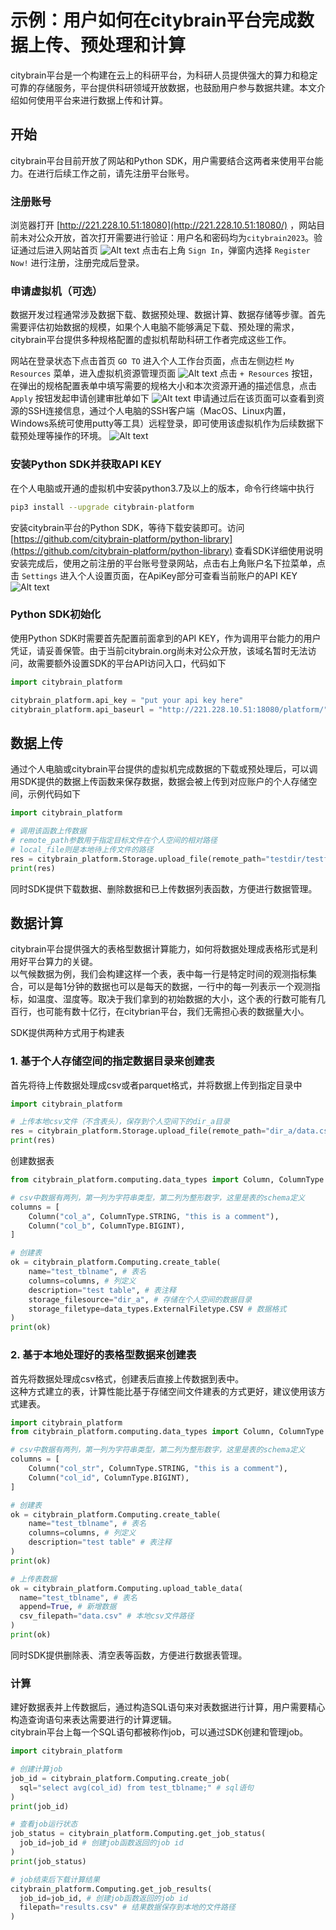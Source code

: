 # 示例：用户如何在citybrain平台完成数据上传、预处理和计算

citybrain平台是一个构建在云上的科研平台，为科研人员提供强大的算力和稳定可靠的存储服务，平台提供科研领域开放数据，也鼓励用户参与数据共建。本文介绍如何使用平台来进行数据上传和计算。

## 开始

citybrain平台目前开放了网站和Python SDK，用户需要结合这两者来使用平台能力。在进行后续工作之前，请先注册平台账号。

### 注册账号

浏览器打开 [http://221.228.10.51:18080](http://221.228.10.51:18080/) ，网站目前未对公众开放，首次打开需要进行验证：用户名和密码均为`citybrain2023`。验证通过后进入网站首页
![Alt text](image.png)
点击右上角 `Sign In`，弹窗内选择 `Register Now!` 进行注册，注册完成后登录。

### 申请虚拟机（可选）

数据开发过程通常涉及数据下载、数据预处理、数据计算、数据存储等步骤。首先需要评估初始数据的规模，如果个人电脑不能够满足下载、预处理的需求，citybrain平台提供多种规格配置的虚拟机帮助科研工作者完成这些工作。

网站在登录状态下点击首页 `GO TO` 进入个人工作台页面，点击左侧边栏 `My Resources` 菜单，进入虚拟机资源管理页面
![Alt text](image-1.png)
点击 `+ Resources` 按钮，在弹出的规格配置表单中填写需要的规格大小和本次资源开通的描述信息，点击 `Apply` 按钮发起申请创建审批单如下
![Alt text](image-5.png)
申请通过后在该页面可以查看到资源的SSH连接信息，通过个人电脑的SSH客户端（MacOS、Linux内置，Windows系统可使用putty等工具）远程登录，即可使用该虚拟机作为后续数据下载预处理等操作的环境。
![Alt text](image-6.png)

### 安装Python SDK并获取API KEY

在个人电脑或开通的虚拟机中安装python3.7及以上的版本，命令行终端中执行
```sh
pip3 install --upgrade citybrain-platform
```
安装citybrain平台的Python SDK，等待下载安装即可。访问 [https://github.com/citybrain-platform/python-library](https://github.com/citybrain-platform/python-library) 查看SDK详细使用说明
安装完成后，使用之前注册的平台账号登录网站，点击右上角账户名下拉菜单，点击 `Settings` 进入个人设置页面，在ApiKey部分可查看当前账户的API KEY
![Alt text](image-3.png)

### Python SDK初始化

使用Python SDK时需要首先配置前面拿到的API KEY，作为调用平台能力的用户凭证，请妥善保管。由于当前citybrain.org尚未对公众开放，该域名暂时无法访问，故需要额外设置SDK的平台API访问入口，代码如下
```python
import citybrain_platform

citybrain_platform.api_key = "put your api key here"
citybrain_platform.api_baseurl = "http://221.228.10.51:18080/platform/"
```

## 数据上传

通过个人电脑或citybrain平台提供的虚拟机完成数据的下载或预处理后，可以调用SDK提供的数据上传函数来保存数据，数据会被上传到对应账户的个人存储空间，示例代码如下
```python
import citybrain_platform

# 调用该函数上传数据
# remote_path参数用于指定目标文件在个人空间的相对路径
# local_file则是本地待上传文件的路径
res = citybrain_platform.Storage.upload_file(remote_path="testdir/testfile", local_file="test.localfile")
print(res)
```

同时SDK提供下载数据、删除数据和已上传数据列表函数，方便进行数据管理。

## 数据计算

citybrain平台提供强大的表格型数据计算能力，如何将数据处理成表格形式是利用好平台算力的关键。  
以气候数据为例，我们会构建这样一个表，表中每一行是特定时间的观测指标集合，可以是每1分钟的数据也可以是每天的数据，一行中的每一列表示一个观测指标，如温度、湿度等。取决于我们拿到的初始数据的大小，这个表的行数可能有几百行，也可能有数十亿行，在citybrian平台，我们无需担心表的数据量大小。

SDK提供两种方式用于构建表

### 1. 基于个人存储空间的指定数据目录来创建表

首先将待上传数据处理成csv或者parquet格式，并将数据上传到指定目录中

```python
import citybrain_platform

# 上传本地csv文件（不含表头），保存到个人空间下的dir_a目录
res = citybrain_platform.Storage.upload_file(remote_path="dir_a/data.csv", local_file="data.csv")
print(res)
```

创建数据表

```python
from citybrain_platform.computing.data_types import Column, ColumnType

# csv中数据有两列，第一列为字符串类型，第二列为整形数字，这里是表的schema定义
columns = [
    Column("col_a", ColumnType.STRING, "this is a comment"),
    Column("col_b", ColumnType.BIGINT),
]

# 创建表
ok = citybrain_platform.Computing.create_table(
    name="test_tblname", # 表名
    columns=columns, # 列定义
    description="test table", # 表注释
    storage_filesource="dir_a", # 存储在个人空间的数据目录
    storage_filetype=data_types.ExternalFiletype.CSV # 数据格式
)
print(ok)
```

### 2. 基于本地处理好的表格型数据来创建表

首先将数据处理成csv格式，创建表后直接上传数据到表中。  
这种方式建立的表，计算性能比基于存储空间文件建表的方式更好，建议使用该方式建表。

```python
import citybrain_platform
from citybrain_platform.computing.data_types import Column, ColumnType

# csv中数据有两列，第一列为字符串类型，第二列为整形数字，这里是表的schema定义
columns = [
    Column("col_str", ColumnType.STRING, "this is a comment"),
    Column("col_id", ColumnType.BIGINT),
]

# 创建表
ok = citybrain_platform.Computing.create_table(
    name="test_tblname", # 表名
    columns=columns, # 列定义
    description="test table" # 表注释
)
print(ok)

# 上传表数据
ok = citybrain_platform.Computing.upload_table_data(
  name="test_tblname", # 表名
  append=True, # 新增数据
  csv_filepath="data.csv" # 本地csv文件路径
)
print(ok)
```

同时SDK提供删除表、清空表等函数，方便进行数据表管理。

### 计算

建好数据表并上传数据后，通过构造SQL语句来对表数据进行计算，用户需要精心构造查询语句来表达需要进行的计算逻辑。  
citybrain平台上每一个SQL语句都被称作job，可以通过SDK创建和管理job。

```python
import citybrain_platform

# 创建计算job
job_id = citybrain_platform.Computing.create_job(
  sql="select avg(col_id) from test_tblname;" # sql语句
)
print(job_id)

# 查看job运行状态
job_status = citybrain_platform.Computing.get_job_status(
  job_id=job_id # 创建job函数返回的job id
)
print(job_status)

# job结束后下载计算结果
citybrain_platform.Computing.get_job_results(
  job_id=job_id, # 创建job函数返回的job id
  filepath="results.csv" # 结果数据保存到本地的文件路径
)

```
